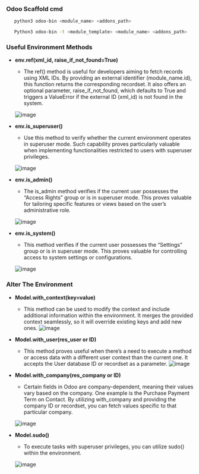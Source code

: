 ### Odoo Scaffold cmd

```bash
   python3 odoo-bin <module_name> <addons_path>

   Python3 odoo-bin -t <module_template> <module_name> <addons_path>

```



### Useful Environment Methods
- **env.ref(xml_id, raise_if_not_found=True)**
  - The ref() method is useful for developers aiming to fetch records using XML IDs. By providing an external identifier (module_name.id), this function returns the corresponding recordset. It also offers an optional parameter, raise_if_not_found, which defaults to True and triggers a ValueError if the external ID (xml_id) is not found in the system.
    
  ![image](https://github.com/user-attachments/assets/da7a7bac-ce1c-47d6-b72d-099959372935)
- **env.is_superuser()**
  - Use this method to verify whether the current environment operates in superuser mode. Such capability proves particularly valuable when implementing functionalities restricted to users with superuser privileges.
    
  ![image](https://github.com/user-attachments/assets/0346c1ce-5e83-485e-8d9e-3dba708d04bd)

- **env.is_admin()**
  - The is_admin method verifies if the current user possesses the “Access Rights” group or is in superuser mode. This proves valuable for tailoring specific features or views based on the user’s administrative role.

  ![image](https://github.com/user-attachments/assets/9494638b-217f-4cfd-a7fb-145ecb12d25a)

- **env.is_system()**
  - This method verifies if the current user possesses the “Settings” group or is in superuser mode. This proves valuable for controlling access to system settings or configurations.

  ![image](https://github.com/user-attachments/assets/5b82ed12-79fd-4532-91b5-faba8995d772)

### Alter The Environment
- **Model.with_context(key=value)**
   - This method can be used to modify the context and include additional information within the environment. It merges the provided context seamlessly, so it will override existing keys and add new ones.
   ![image](https://github.com/user-attachments/assets/862c2608-d4d1-4de5-b363-f49841eef5c9)

- **Model.with_user(res_user or ID)**
  - This method proves useful when there’s a need to execute a method or access data with a different user context than the current one. It accepts the User database ID or recordset as a parameter.
  ![image](https://github.com/user-attachments/assets/e56ddd9e-59f0-4dcd-83f0-2ce262bcc679)

- **Model.with_company(res_company or ID)**
   - Certain fields in Odoo are company-dependent, meaning their values vary based on the company. One example is the Purchase Payment Term on Contact. By utilizing with_company and providing the company ID or recordset, you can fetch values specific to that particular company.

   ![image](https://github.com/user-attachments/assets/9e0ae494-962a-4af2-aeea-dbc843ce12fd)

- **Model.sudo()**
  - To execute tasks with superuser privileges, you can utilize sudo() within the environment.

  ![image](https://github.com/user-attachments/assets/a4e53e00-eede-4db1-9e1e-e5eb01dcfbe3)

  







